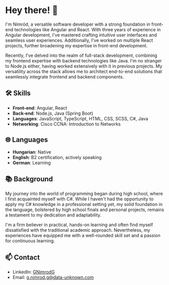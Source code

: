 # Hey there! 👋

I'm Nimród, a versatile software developer with a strong foundation in front-end technologies like Angular and React. With three years of experience in Angular development, I've mastered crafting intuitive user interfaces and seamless user experiences. Additionally, I've worked on multiple React projects, further broadening my expertise in front-end development.

Recently, I've delved into the realm of full-stack development, combining my frontend expertise with backend technologies like Java. I'm no stranger to Node.js either, having worked extensively with it in previous projects. My versatility across the stack allows me to architect end-to-end solutions that seamlessly integrate frontend and backend components.

## 🛠 Skills
- **Front-end**: Angular, React
- **Back-end**: Node.js, Java (Spring Boot)
- **Languages**: JavaScript, TypeScript, HTML, CSS, SCSS, C#, Java
- **Networking**: Cisco CCNA: Introduction to Networks

## 🌐 Languages
- **Hungarian**: Native
- **English**: B2 certification, actively speaking
- **German**: Learning

## 📚 Background
My journey into the world of programming began during high school, where I first acquainted myself with C#. While I haven't had the opportunity to apply my C# knowledge in a professional setting yet, my solid foundation in the language, bolstered by high school finals and personal projects, remains a testament to my dedication and adaptability.

I'm a firm believer in practical, hands-on learning and often find myself dissatisfied with the traditional academic approach. Nevertheless, my experiences have equipped me with a well-rounded skill set and a passion for continuous learning.

## 📫 Contact
- LinkedIn: [GNimrodG](https://www.linkedin.com/in/gnimrodg/)
- Email: [g.nimrod.g@data-unknown.com](mailto:g.nimrod.g@data-unknown.com)
